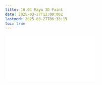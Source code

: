 ```yaml
---
title: 10.04 Maya 3D Paint
date: 2025-03-27T12:00:00Z
lastmod: 2025-03-27T06:33:15
toc: true
---
```


![Link to included file content](../../../../3d-modeling/maya/3d-paint-maya.md)
